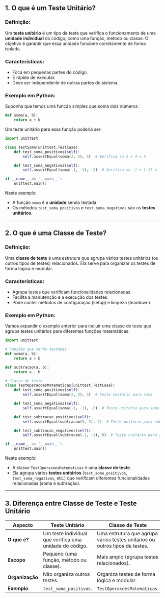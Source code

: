 ## **1. O que é um Teste Unitário?**

### **Definição**:
Um **teste unitário** é um tipo de teste que verifica o funcionamento de uma **unidade individual** do código, como uma função, método ou classe. O objetivo é garantir que essa unidade funcione corretamente de forma isolada.

### **Características**:
- Foca em pequenas partes do código.
- É rápido de executar.
- Deve ser independente de outras partes do sistema.

### **Exemplo em Python**:
Suponha que temos uma função simples que soma dois números:

```python
def soma(a, b):
    return a + b
```

Um teste unitário para essa função poderia ser:

```python
import unittest

class TestSoma(unittest.TestCase):
    def test_soma_positivos(self):
        self.assertEqual(soma(2, 3), 5)  # Verifica se 2 + 3 = 5

    def test_soma_negativos(self):
        self.assertEqual(soma(-1, -1), -2)  # Verifica se -1 + (-1) = -2

if __name__ == '__main__':
    unittest.main()
```

Neste exemplo:
- A função `soma` é a **unidade** sendo testada.
- Os métodos `test_soma_positivos` e `test_soma_negativos` são os **testes unitários**.

---

## **2. O que é uma Classe de Teste?**

### **Definição**:
Uma **classe de teste** é uma estrutura que agrupa vários testes unitários (ou outros tipos de testes) relacionados. Ela serve para organizar os testes de forma lógica e modular.

### **Características**:
- Agrupa testes que verificam funcionalidades relacionadas.
- Facilita a manutenção e a execução dos testes.
- Pode conter métodos de configuração (setup) e limpeza (teardown).

### **Exemplo em Python**:
Vamos expandir o exemplo anterior para incluir uma classe de teste que agrupa testes unitários para diferentes funções matemáticas:

```python
import unittest

# Funções que serão testadas
def soma(a, b):
    return a + b

def subtracao(a, b):
    return a - b

# Classe de teste
class TestOperacoesMatematicas(unittest.TestCase):
    def test_soma_positivos(self):
        self.assertEqual(soma(2, 3), 5)  # Teste unitário para soma

    def test_soma_negativos(self):
        self.assertEqual(soma(-1, -1), -2)  # Teste unitário para soma

    def test_subtracao_positivos(self):
        self.assertEqual(subtracao(5, 3), 2)  # Teste unitário para subtração

    def test_subtracao_negativos(self):
        self.assertEqual(subtracao(-1, -1), 0)  # Teste unitário para subtração

if __name__ == '__main__':
    unittest.main()
```

Neste exemplo:
- A classe `TestOperacoesMatematicas` é uma **classe de teste**.
- Ela agrupa vários **testes unitários** (`test_soma_positivos`, `test_soma_negativos`, etc.) que verificam diferentes funcionalidades relacionadas (soma e subtração).

---

## **3. Diferença entre Classe de Teste e Teste Unitário**

| **Aspecto**            | **Teste Unitário**                          | **Classe de Teste**                          |
|------------------------|---------------------------------------------|---------------------------------------------|
| **O que é?**           | Um teste individual que verifica uma unidade do código. | Uma estrutura que agrupa vários testes unitários ou outros tipos de testes. |
| **Escopo**             | Pequeno (uma função, método ou classe).     | Mais amplo (agrupa testes relacionados).    |
| **Organização**        | Não organiza outros testes.                 | Organiza testes de forma lógica e modular.  |
| **Exemplo**            | `test_soma_positivos`.                      | `TestOperacoesMatematicas`.                 |


